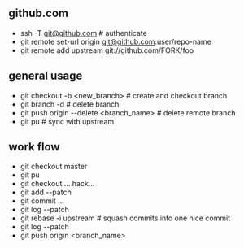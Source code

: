 github.com
----------
* ssh -T git@github.com  # authenticate
* git remote set-url origin git@github.com:user/repo-name
* git remote add upstream git://github.com/FORK/foo

general usage
-------------
* git checkout -b <new_branch>	# create and checkout branch
* git branch -d <branch>		 # delete branch
* git push origin --delete <branch_name> # delete remote branch
* git pu # sync with upstream

work flow
---------
* git checkout master 
* git pu
* git checkout <branchname>
 ... hack...
* git add --patch
* git commit
...
* git log --patch
* git rebase -i upstream 	# squash commits into one nice commit
* git log --patch
* git push origin <branch_name>

